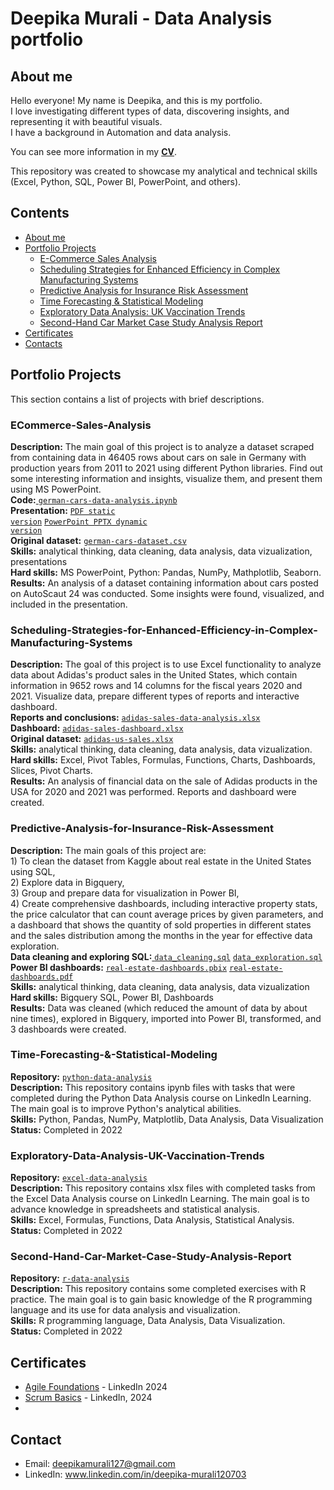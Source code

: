 # Deepika Murali - Data Analysis portfolio
## About me
Hello everyone! My name is Deepika, and this is my portfolio.<br>
I love investigating different types of data, discovering insights, and representing it with beautiful visuals.<br>
I have a background in Automation and data analysis.<br>

You can see more information in my [**CV**](https://github.com/Deepikamurali07/Main/blob/main/CV_Deepika%20Murali.pdf).

This repository was created to showcase my analytical and technical skills (Excel, Python, SQL, Power BI, PowerPoint, and others).
## Contents
* [About me](#about-me)
* [Portfolio Projects](#portfolio-projects)
  - [E-Commerce Sales Analysis](#ECommerce-Sales-Analysis)
  - [Scheduling Strategies for Enhanced Efficiency in Complex Manufacturing Systems](#Scheduling-Strategies-for-Enhanced-Efficiency-in-Complex-Manufacturing-Systems) 
  - [Predictive Analysis for Insurance Risk Assessment](#Predictive-Analysis-for-Insurance-Risk-Assessment)
  - [Time Forecasting & Statistical Modeling](#Time-Forecasting-&-Statistical-Modeling)
  - [Exploratory Data Analysis: UK Vaccination Trends](#Exploratory-Data-Analysis-UK-Vaccination-Trends)
  - [Second-Hand Car Market Case Study Analysis Report](#Second-Hand-Car-Market-Case-Study-Analysis-Report)
* [Certificates](#certificates)
* [Contacts](#contacts)
## Portfolio Projects
This section contains a list of projects with brief descriptions.
### ECommerce-Sales-Analysis
**Description:** The main goal of this project is to analyze a dataset scraped from  containing data in 46405 rows about cars on sale in Germany with production years from 2011 to 2021 using different Python libraries. Find out some interesting information and insights, visualize them, and present them using MS PowerPoint.<br>
**Code:**<a href = "">
  <code>german-cars-data-analysis.ipynb</code></a><br>
**Presentation:** <a href = "">
  <code>PDF static version</code></a> <a href = "">
  <code>PowerPoint PPTX dynamic version</code></a><br>
**Original dataset:** <a href = "">
  <code>german-cars-dataset.csv</code></a><br>
**Skills:** analytical thinking, data cleaning, data analysis, data vizualization, presentations<br>
**Hard skills:** MS PowerPoint, Python: Pandas, NumPy, Mathplotlib, Seaborn. <br>
**Results:** An analysis of a dataset containing information about cars posted on AutoScaut 24 was conducted. Some insights were found, visualized, and included in the presentation.
### Scheduling-Strategies-for-Enhanced-Efficiency-in-Complex-Manufacturing-Systems
**Description:** The goal of this project is to use Excel functionality to analyze data about Adidas's product sales in the United States, which contain information in 9652 rows and 14 columns for the fiscal years 2020 and 2021. Visualize data, prepare different types of reports and interactive dashboard. <br>
**Reports and conclusions:** <a href = "">
  <code>adidas-sales-data-analysis.xlsx</code></a> <br>
**Dashboard:** <a href = "">
  <code>adidas-sales-dashboard.xlsx</code></a> <br>
**Original dataset:** <a href = "">
  <code>adidas-us-sales.xlsx</code></a><br>
**Skills:** analytical thinking, data cleaning, data analysis, data vizualization.<br>
**Hard skills:** Excel, Pivot Tables, Formulas, Functions, Charts, Dashboards, Slices, Pivot Charts.<br>
**Results:** An analysis of financial data on the sale of Adidas products in the USA for 2020 and 2021 was performed. Reports and dashboard were created. 
### Predictive-Analysis-for-Insurance-Risk-Assessment
**Description:** The main goals of this project are: <br> 1) To clean the dataset from Kaggle about real estate in the United States using SQL, <br>2) Explore data in Bigquery, <br> 3) Group and prepare data for visualization in Power BI, <br> 4) Create comprehensive dashboards, including interactive property stats, the price calculator that can count average prices by given parameters, and a dashboard that shows the quantity of sold properties in different states and the sales distribution among the months in the year for effective data exploration. <br>
**Data cleaning and exploring SQL:**<a href = "">
  <code>data_cleaning.sql</code></a> <a href = "">
  <code>data_exploration.sql</code></a><br> 
**Power BI dashboards:** <a href = "">
  <code>real-estate-dashboards.pbix</code></a> <a href = "">
  <code>real-estate-dashboards.pdf</code></a><br>
**Skills:** analytical thinking, data cleaning, data analysis, data vizualization<br>
**Hard skills:** Bigquery SQL, Power BI, Dashboards <br>
**Results:** Data was cleaned (which reduced the amount of data by about nine times), explored in Bigquery, imported into Power BI, transformed, and 3 dashboards were created.
### Time-Forecasting-&-Statistical-Modeling
**Repository:** <a href = "">
  <code>python-data-analysis</code></a> <br> 
**Description:** This repository contains ipynb files with tasks that were completed during the Python Data Analysis course on LinkedIn Learning. The main goal is to improve Python's analytical abilities. <br>
**Skills:** Python, Pandas, NumPy, Matplotlib, Data Analysis, Data Visualization <br>
**Status:** Completed in 2022
### Exploratory-Data-Analysis-UK-Vaccination-Trends
**Repository:** <a href = "">
  <code>excel-data-analysis</code></a> <br>
**Description:** This repository contains xlsx files with completed tasks from the Excel Data Analysis course on LinkedIn Learning. The main goal is to advance knowledge in spreadsheets and statistical analysis. <br>
**Skills:** Excel, Formulas, Functions, Data Analysis, Statistical Analysis. <br>
**Status:** Completed in 2022
### Second-Hand-Car-Market-Case-Study-Analysis-Report
**Repository:** <a href = "">
  <code>r-data-analysis</code></a> <br>
**Description:** This repository contains some completed exercises with R practice. The main goal is to gain basic knowledge of the R programming language and its use for data analysis and visualization.<br>
**Skills:** R programming language, Data Analysis, Data Visualization. <br> 
**Status:** Completed in 2022
## Certificates
* [Agile Foundations]() - LinkedIn 2024
* [Scrum Basics]() - LinkedIn, 2024
* 
## Contact
* Email: deepikamurali127@gmail.com
* LinkedIn: www.linkedin.com/in/deepika-murali120703
